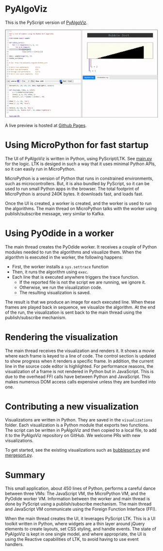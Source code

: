 # PyAlgoViz

This is the PyScript version of [PyAlgoViz](https://github.com/laffra/pyalgoviz).

![bubblesort.gif](bubblesort.gif)

A live preview is hosted at [Github Pages](https://laffra.github.io/pyalgoviz-pyscript/?name=numbers_fibonacci___golden_ratio).


# Using MicroPython for fast startup

The UI of PyAlgoViz is written in Python, using PyScript/LTK. 
See [main.py](main.py) for the logic. LTK is desiged in such a way
that it uses minimal Python APIs, so it can easily run in MicroPython.

MicroPython is a version of Python that runs in constrained environments,
such as microcontrollers. But, it is also bundled by PyScript, so it
can be used to run small Python apps in the browser. The total footprint
of MicroPython is around 240K bytes. It downloads fast, and loads fast.

Once the UI is created, a worker is created, and the worker is used
to run the algorithms. The main thread on MicroPython talks with the worker
using publish/subscribe message, very similar to Kafka.

# Using PyOdide in a worker 

The main thread creates the PyOdide worker. It receives a couple 
of Python modules needed to run the algorithms and visualize them.
When the algorithm is executed in the worker, the following happens:

- First, the worker installs a `sys.settrace` function
- Then, it runs the algorithm using `exec`.
- Each line that is executed anywhere triggers the trace function.
    - If the reported file is not the script we are running, we ignore it.
    - Otherwise, we run the visualization code. 
    - The resulting visualization is saved.

The result is that we produce an image for each executed line.
When these frames are played back in sequence, we visualize
the algorithm. At the end of the run, the visualization is sent
back to the main thread using the publish/subscribe mechanism.

# Rendering the visualization

The main thread receives the visualization and renders it. It 
shows a movie where each frame is keyed to a line of code. The control section is updated to show
progress when it renders a specific frame. In addition, the current line in the source code editor 
is highlighted. For performance reasons, the visualization of a frame is not rendered in 
Python but in JavaScript. This is 
due to the overhead FFI calls have between Python and JavaScript.
This makes numerous DOM access calls expensive unless they are 
bundled into one.

# Contributing a new visualization

Visualizations are written in Python. They are saved in the `visualizations`
folder. Each visualization is a Python module that exports two functions.
The script can be written in PyAlgoViz and then copied to a local file,
to add it to the PyAlgoViz repository on GitHub. We welcome PRs with
new visualizations.

To get started, see the existing visualizations such as 
[bubblesort.py](visualizations/bubblesort.py) and
[mergesort.py](visualizations/mergesort.py).

# Summary

This small application, about 450 lines of Python, performs a careful
dance between three VMs: The JavaScript VM, the MicroPython VM, and the
PyOdide worker VM. Information between the worker and main thread is 
done by PyScript using a publish/subscribe mechanism. The main thread
and JavaScript VM communicate using the Foreign Function Interface (FFI).

When the main thread creates the UI, it leverages PyScript LTK. This is
a UI toolkit written in Python, where widgets are a thin layer around
jQuery elements to create layouts, set CSS styling, and handle events.
The state of PyAlgoViz is kept in one single model, and where appropriate,
the UI is using the Reactive capabilities of LTK, to avoid having
to use event handlers.

